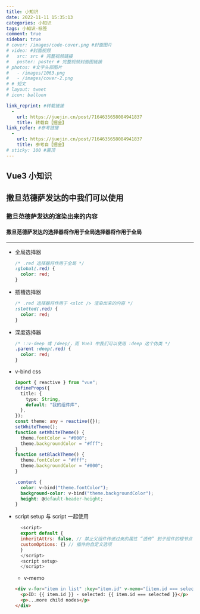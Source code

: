 ```yaml
---
title: 小知识
date: 2022-11-11 15:35:13
categories: 小知识
tags: 小知识-标签
comment: true
sidebar: true
# cover: /images/code-cover.png #封面图片
# video: #封面视频
#   src: src # 完整视频链接
#   poster: poster # 完整视频封面图链接
# photos: #文字头部图片
#   - /images/1063.png
#   - /images/cover-2.png
# # 短文
# layout: tweet
# icon: balloon

link_reprint: #转载链接
  -
    url: https://juejin.cn/post/7164635658084941837
    title: 转载自【掘金】
link_refer: #参考链接
  -
    url: https://juejin.cn/post/7164635658084941837
    title: 参考自【掘金】
# sticky: 100 #置顶
---
```



## Vue3 小知识

## 撒旦范德萨发达的中我们可以使用
### 撒旦范德萨发达的渲染出来的内容
#### 撒旦范德萨发达的选择器将作用于全局选择器将作用于全局

---

<!--more-->


- 全局选择器
  ```css
  /* .red 选择器将作用于全局 */
  :global(.red) {
    color: red;
  }
  ```
- 插槽选择器
  ```css
  /* .red 选择器将作用于 <slot /> 渲染出来的内容 */
  :slotted(.red) {
    color: red;
  }
  ```
- 深度选择器

  ```css
  /* ::v-deep 或 /deep/，而 Vue3 中我们可以使用 :deep 这个伪类 */
  .parent :deep(.red) {
    color: red;
  }
  ```

- v-bind css

  ```ts
  import { reactive } from "vue";
  defineProps({
    title: {
      type: String,
      default: "我的组件库",
    },
  });
  const theme: any = reactive({});
  setWhiteTheme();
  function setWhiteTheme() {
    theme.fontColor = "#000";
    theme.backgroundColor = "#fff";
  }
  function setBlackTheme() {
    theme.fontColor = "#fff";
    theme.backgroundColor = "#000";
  }
  ```

  ```css
  .content {
    color: v-bind("theme.fontColor");
    background-color: v-bind("theme.backgroundColor");
    height: @default-header-height;
  }
  ```

- script setup 与 script 一起使用

  ```js
    <script>
    export default {
    inheritAttrs: false, // 禁止父组件传递过来的属性 “透传” 到子组件的根节点
    customOptions: {} // 插件的自定义选项
    }
    </script>
    <script setup>
    </script>
  ```

  - v-memo

  ```html
  <div v-for="item in list" :key="item.id" v-memo="[item.id === selected]">
    <p>ID: {{ item.id }} - selected: {{ item.id === selected }}</p>
    <p>...more child nodes</p>
  </div>
  ```

